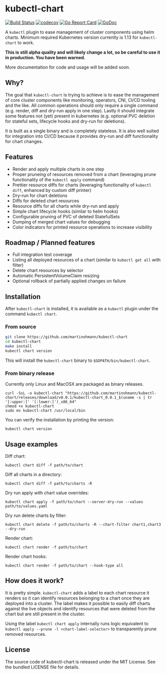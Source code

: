 kubectl-chart
=============

[![Build Status](https://travis-ci.org/martinohmann/kubectl-chart.svg?branch=master)](https://travis-ci.org/martinohmann/kubectl-chart)
[![codecov](https://codecov.io/gh/martinohmann/kubectl-chart/branch/master/graph/badge.svg)](https://codecov.io/gh/martinohmann/kubectl-chart)
[![Go Report Card](https://goreportcard.com/badge/github.com/martinohmann/kubectl-chart?style=flat)](https://goreportcard.com/report/github.com/martinohmann/kubectl-chart)
[![GoDoc](https://godoc.org/github.com/martinohmann/kubectl-chart?status.svg)](https://godoc.org/github.com/martinohmann/kubectl-chart)

A `kubectl` plugin to ease management of cluster components using helm charts.
Minimum required Kubernetes version currently is 1.13 for `kubectl-chart` to
work.

**This is still alpha quality and will likely change a lot, so be careful to use it in production. You have been warned.**

More documentation for code and usage will be added soon.

Why?
----

The goal that `kubectl-chart` is trying to achieve is to ease the management of
core cluster components like monitoring, operators, CNI, CI/CD tooling and the
like. All common operations should only require a single command (e.g. render,
diff and dry-run apply in one step). Lastly it should integrate some features
not (yet) present in kubernetes (e.g. optional PVC deletion for stateful sets,
lifecycle hooks and dry-run for deletions).

It is built as a single binary and is completely stateless. It is also well
suited for integration into CI/CD because it provides dry-run and diff
functionality for chart changes.

Features
--------

- Render and apply multiple charts in one step
- Proper pruneing of resources removed from a chart (leveraging prune
  functionality of the `kubectl apply` command)
- Prettier resource diffs for charts (leveraging functionality of `kubectl
  diff`, enhanced by custom diff printer)
- Dry-run for chart deletions
- Diffs for deleted chart resources
- Resource diffs for all charts while dry-run and apply
- Simple chart lifecycle hooks (similar to helm hooks)
- Configurable pruning of PVC of deleted StatefulSets
- Dumping of merged chart values for debugging
- Color indicators for printed resource operations to increase visibility

Roadmap / Planned features
--------------------------

- Full integration test coverage
- Listing all deployed resources of a chart (similar to `kubectl get all` with filter)
- Delete chart resources by selector
- Automatic PersistentVolumeClaim resizing
- Optional rollback of partially applied changes on failure

Installation
------------

After `kubectl-chart` is installed, it is available as a `kubectl` plugin under
the command `kubectl chart`.

### From source

```sh
git clone https://github.com/martinohmann/kubectl-chart
cd kubectl-chart
make install
kubectl chart version
```

This will install the `kubectl-chart` binary to `$GOPATH/bin/kubectl-chart`.

### From binary release

Currently only Linux and MacOSX are packaged as binary releases.

```
curl -SsL -o kubectl-chart "https://github.com/martinohmann/kubectl-chart/releases/download/v0.0.1/kubectl-chart_0.0.1_$(uname -s | tr '[:upper:]' '[:lower:]')_x86_64"
chmod +x kubectl-chart
sudo mv kubectl-chart /usr/local/bin
```

You can verify the installation by printing the version:

```
kubectl chart version
```

Usage examples
--------------

Diff chart:

```
kubectl chart diff -f path/to/chart
```

Diff all charts in a directory:

```
kubectl chart diff -f path/to/charts -R
```

Dry run apply with chart value overrides:

```
kubectl chart apply -f path/to/chart --server-dry-run --values path/to/values.yaml
```

Dry run delete charts by filter:

```
kubectl chart delete -f path/to/charts -R --chart-filter chart1,chart3 --dry-run
```

Render chart:

```
kubectl chart render -f path/to/chart
```

Render chart hooks:

```
kubectl chart render -f path/to/chart --hook-type all
```

How does it work?
-----------------

It is pretty simple. `kubectl-chart` adds a label to each chart resource it
renders so it can identify resources belonging to a chart once they are
deployed into a cluster. The label makes it possible to easily diff charts
against the live objects and identify resources that were deleted from the
chart but are still present in the cluster.

Using the label `kubectl chart apply` internally runs logic equivalent to
`kubectl apply --prune -l <chart-label-selector>` to transparently prune
removed resources.

License
-------

The source code of kubectl-chart is released under the MIT
License. See the bundled LICENSE file for details.
